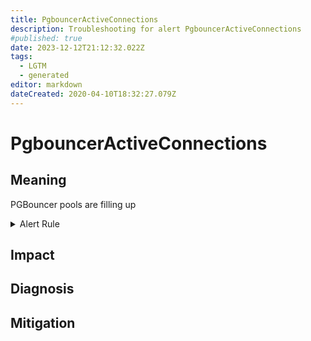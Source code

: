 ```yaml
---
title: PgbouncerActiveConnections
description: Troubleshooting for alert PgbouncerActiveConnections
#published: true
date: 2023-12-12T21:12:32.022Z
tags: 
  - LGTM
  - generated
editor: markdown
dateCreated: 2020-04-10T18:32:27.079Z
---
```


# PgbouncerActiveConnections

## Meaning
[//]: # "Short paragraph that explains what the alert means"
PGBouncer pools are filling up

<details>
  <summary>Alert Rule</summary>

{{% rule "pgbouncer/spreaker-pgbouncer-exporter.yml" "PgbouncerActiveConnections" %}}

{{% comment %}}

```yaml
alert: PgbouncerActiveConnections
expr: pgbouncer_pools_server_active_connections > 200
for: 2m
labels:
    severity: warning
annotations:
    summary: PGBouncer active connections (instance {{ $labels.instance }})
    description: |-
        PGBouncer pools are filling up
          VALUE = {{ $value }}
          LABELS = {{ $labels }}
    runbook: https://github.com/srerun/prometheus-alerts/blob/main/content/runbooks/spreaker-pgbouncer-exporter/PgbouncerActiveConnections.md

```

{{% /comment %}}

</details>


## Impact
[//]: # "What could / will happen if the alert is not addressed"



## Diagnosis
[//]: # "Steps to take to identify the cause of the problem"



## Mitigation
[//]: # "The steps necessary to resolve the alert"
